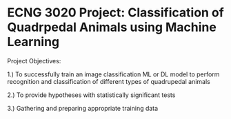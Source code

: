 # ECNG 3020 Project: Classification of Quadrpedal Animals using Machine Learning

Project Objectives:

  1.) To successfully train an image classification ML or DL model to perform recognition and classification of different types of quadrupedal animals

  2.) To provide hypotheses with statistically significant tests

  3.) Gathering and preparing appropriate training data
  

